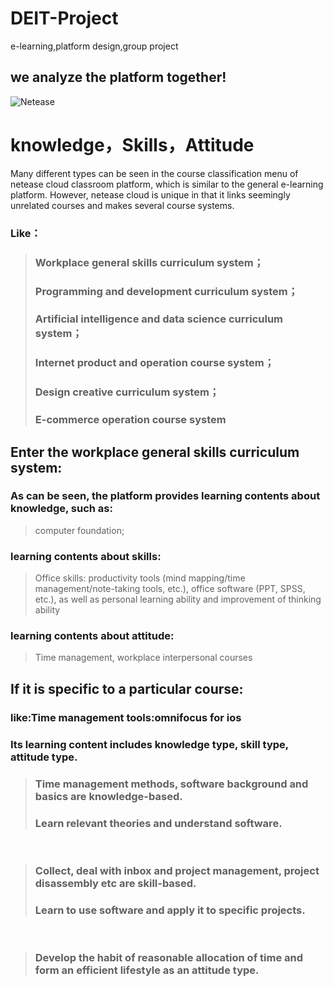 # DEIT-Project
e-learning,platform design,group project
## we analyze the platform together!

![Netease](https://edu-image.nosdn.127.net/51373455cc3e4a96a802e89387cb868c.png?imageView&quality=100)

# knowledge，Skills，Attitude

Many different types can be seen in the course classification menu of netease cloud classroom platform, which is similar to the general e-learning platform. However, netease cloud is unique in that it links seemingly unrelated courses and makes several course systems.

### Like：

> ### Workplace general skills curriculum system；
> ### Programming and development curriculum system；
> ### Artificial intelligence and data science curriculum system；
> ### Internet product and operation course system；
> ### Design creative curriculum system；
> ### E-commerce operation course system


## Enter the workplace general skills curriculum system:
### As can be seen, the platform provides learning contents about knowledge, such as: 
>computer foundation;

### learning contents about skills:
>Office skills: productivity tools (mind mapping/time management/note-taking tools, etc.), office software (PPT, SPSS, etc.), as well as personal learning ability and improvement of thinking ability

### learning contents about attitude:
>Time management, workplace interpersonal courses

## If it is specific to a particular course:
### like:Time management tools:omnifocus for ios
### Its learning content includes knowledge type, skill type, attitude type.
>### Time management methods, software background and basics are knowledge-based.
>### Learn relevant theories and understand software. 
<br/>

>### Collect, deal with inbox and project management, project disassembly etc are skill-based.
>### Learn to use software and apply it to specific projects.  
<br/>

>### Develop the habit of reasonable allocation of time and form an efficient lifestyle as an attitude type.
